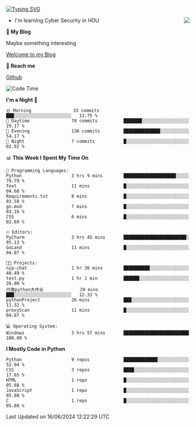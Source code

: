 [![Typing SVG](https://readme-typing-svg.herokuapp.com?font=Fira+Code&pause=1000&random=false&width=450&height=60&lines=Hello+%F0%9F%91%8B%F0%9F%8F%BB;I'm+JBNRZ)](https://git.io/typing-svg)

<a href="#">
  <img align="right" src="https://github-readme-stats.vercel.app/api?username=JBNRZ&show_icons=true&bg_color=15,f2f7fd,E0EAFC" />
</a>

- I'm learning Cyber Security in HDU

 **🌱 My Blog**

Maybe something interesting

[Welcome to my Blog](https://jbnrz.com.cn/)

 **💬 Reach me** 

[Github](https://github.com/JBNRZ)


<!--START_SECTION:waka-->
![Code Time](http://img.shields.io/badge/Code%20Time-538%20hrs%2019%20mins-blue)

**I'm a Night 🦉** 

```text
🌞 Morning                33 commits          ███░░░░░░░░░░░░░░░░░░░░░░   13.75 % 
🌆 Daytime                70 commits          ███████░░░░░░░░░░░░░░░░░░   29.17 % 
🌃 Evening                130 commits         ██████████████░░░░░░░░░░░   54.17 % 
🌙 Night                  7 commits           █░░░░░░░░░░░░░░░░░░░░░░░░   02.92 % 
```


📊 **This Week I Spent My Time On** 

```text
💬 Programming Languages: 
Python                   3 hrs 9 mins        ████████████████████░░░░░   79.79 % 
Text                     11 mins             █░░░░░░░░░░░░░░░░░░░░░░░░   04.68 % 
Requirements.txt         8 mins              █░░░░░░░░░░░░░░░░░░░░░░░░   03.58 % 
go.mod                   7 mins              █░░░░░░░░░░░░░░░░░░░░░░░░   03.16 % 
CSS                      6 mins              █░░░░░░░░░░░░░░░░░░░░░░░░   02.69 % 

🔥 Editors: 
PyCharm                  3 hrs 45 mins       ████████████████████████░   95.13 % 
GoLand                   11 mins             █░░░░░░░░░░░░░░░░░░░░░░░░   04.87 % 

🐱‍💻 Projects: 
nip-chat                 1 hr 36 mins        ██████████░░░░░░░░░░░░░░░   40.49 % 
test.py                  1 hr 1 min          ██████░░░░░░░░░░░░░░░░░░░   26.00 % 
代做python大作业              29 mins             ███░░░░░░░░░░░░░░░░░░░░░░   12.33 % 
pythonProject            26 mins             ███░░░░░░░░░░░░░░░░░░░░░░   11.32 % 
proxyScan                11 mins             █░░░░░░░░░░░░░░░░░░░░░░░░   04.87 % 

💻 Operating System: 
Windows                  3 hrs 57 mins       █████████████████████████   100.00 % 
```

**I Mostly Code in Python** 

```text
Python                   9 repos             █████████████░░░░░░░░░░░░   52.94 % 
CSS                      3 repos             ████░░░░░░░░░░░░░░░░░░░░░   17.65 % 
HTML                     1 repo              █░░░░░░░░░░░░░░░░░░░░░░░░   05.88 % 
JavaScript               1 repo              █░░░░░░░░░░░░░░░░░░░░░░░░   05.88 % 
C                        1 repo              █░░░░░░░░░░░░░░░░░░░░░░░░   05.88 % 
```




 Last Updated on 16/06/2024 12:22:29 UTC
<!--END_SECTION:waka-->
